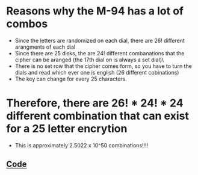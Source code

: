 # Reasons why the M-94 has a lot of combos
* Since the letters are randomized on each dial, there are 26! different arangments of each dial
* Since there are 25 disks, the are 24! different combanations that the cipher can be aranged (the 17th dial on is always a set dial)\
* There is no set row that the cipher comes form, so you have to turn the dials and read which ever one is english (26 different cobinations)
* The key can change for every 25 characters.
# Therefore, there are 26! * 24! * 24 different combination that can exist for a 25 letter encrytion
* This is approximately 2.5022 x 10^50 combinations!!!!
## [Code](M-94_code.py)
